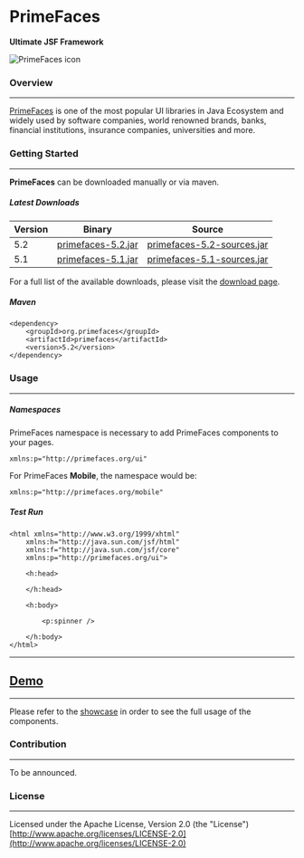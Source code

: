 # PrimeFaces

**Ultimate JSF Framework**

![PrimeFaces icon](http://blog.primefaces.org/wp-content/uploads/2011/08/bloglogo.png)


### Overview
***

[PrimeFaces](http://www.primefaces.org/index) is one of the most popular UI libraries in Java Ecosystem and widely used by software companies, world renowned brands, banks, financial institutions, insurance companies, universities and more. 

### Getting Started
***

**PrimeFaces** can be downloaded manually or via maven.  

##### Latest Downloads

Version | Binary | Source
------------ | -------------  | ------------- 
5.2| [primefaces-5.2.jar](http://search.maven.org/remotecontent?filepath=org/primefaces/primefaces/5.2/primefaces-5.2.jar)  | [primefaces-5.2-sources.jar](http://search.maven.org/remotecontent?filepath=org/primefaces/primefaces/5.2/primefaces-5.2-sources.jar)
5.1| [primefaces-5.1.jar](http://search.maven.org/remotecontent?filepath=org/primefaces/primefaces/5.1/primefaces-5.1.jar)  | [primefaces-5.1-sources.jar](http://search.maven.org/remotecontent?filepath=org/primefaces/primefaces/5.1/primefaces-5.1-sources.jar)

For a full list of the available downloads, please visit the [download page](http://www.primefaces.org/downloads).

##### Maven

```
<dependency>  
    <groupId>org.primefaces</groupId>  
    <artifactId>primefaces</artifactId>  
    <version>5.2</version>  
</dependency>  
```

### Usage
***



##### Namespaces

PrimeFaces namespace is necessary to add PrimeFaces components to your pages.

```
xmlns:p="http://primefaces.org/ui"
```

For PrimeFaces **Mobile**, the namespace would be:

```
xmlns:p="http://primefaces.org/mobile"  
```

##### Test Run

```
<html xmlns="http://www.w3.org/1999/xhtml"
	xmlns:h="http://java.sun.com/jsf/html"
	xmlns:f="http://java.sun.com/jsf/core"
	xmlns:p="http://primefaces.org/ui">

	<h:head>

	</h:head>
	
	<h:body>
	
		<p:spinner />
		
	</h:body>
</html>

```
- - - -


## [Demo](http://www.primefaces.org/showcase/index.xhtml)
***

Please refer to the [showcase](http://www.primefaces.org/showcase/index.xhtml) in order to see the full usage of the components.


### Contribution
***
To be announced.


### License
***
Licensed under the Apache License, Version 2.0 (the "License") [http://www.apache.org/licenses/LICENSE-2.0](http://www.apache.org/licenses/LICENSE-2.0)



